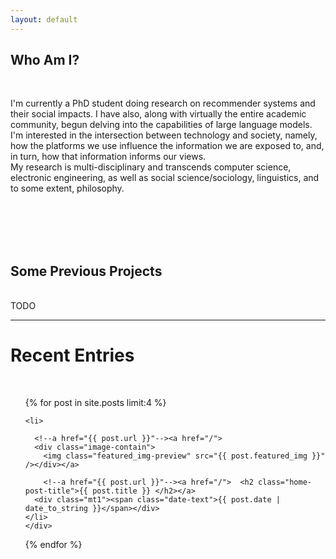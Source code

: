 ```yaml
---
layout: default
---
```

<div class="page-content">
    <div class=" text-body paragraph-text-home mx-auto mb2">
<h2>Who Am I?</h2>
<p>
<br>

I'm currently a PhD student doing research on recommender systems and their social impacts. I have also, along with virtually the entire academic community, begun delving into the capabilities of large language models. 
<br>
I'm interested in the intersection between technology and society, namely, how the platforms we use influence the information we are exposed to, and, in turn, how that information informs our views. 
<br>
My research is multi-disciplinary and transcends computer science, electronic engineering, as well as social science/sociology, linguistics, and to some extent, philosophy. 

<!--Having taken an unconventional career path, my experiences living and travel abroad for ~10 years will serve (whether I like it or not) as the mental context and foundational inspiration for all of my work, technical or otherwise. I have spent quite some time trying to reconcile all the aspects of my life, only to realize that doing so is impossible, at least at this point in my state of <a href="/">consciousness</a>. As such, I will here be focusing primarily on technology and academia, and whatever tangential topics happen to be related to my academic journey. What I hope to achieve here is, well... nothing. I just want an outlet to express myself. And if, in the process, I am able to offer tips, guidance, inspiration, tools and/or resources to help others succeed in academia, that would be nice too.-->
<br>
<br>
<!--div style="font-style: italic;">
Tl;dr - I'll be using this site as a platform to share my research journey, but in a "meta" (not -verse) sense, i.e. all the aspects that go into a research career, minus the actual research, which will (ideally) be published self-evidently. </div-->
<br>
<br>

<h2> Some Previous Projects </h2>
<br>
TODO
<!--div class="content-list">

<p >
<ul>
<li>
Prior to starting my PhD, I attempted to summarize the learnings of my decade of travel and life (mostly) in Asia put into the context of the post-pandemic world, via an online course: <a href="https://www.globalthinkingcourse.com">Global Thinking in the 21st Century</a>. Along with this, I created a life/mindset coaching business where I would train students in the mindset set forth in my course: <a href="https://www.nicksnomadlife.com/">Global Thinking Nick</a>. This initiative also included a language learning component my own systemized immersion methods meant to propel one to fluency in <a href="https://nicksnomadlife.com/you-dont-need-to-be-in-china-to-learn-chinese/" >Mandarin Chinese</a>. </li>
<br>
<li>
During the pandemic, after my master's and prior to starting my PhD, I started <a href="https://www.nickstravelworld.com">travel blogging</a>, to make use of the time in which I and millions of others were (and perhaps, still are...?) unemployable due to a crippled economy, and in my case, the added perk of being a "fresh grad". Along with this, I started a <a href="/reflection-project">Reflection Project</a> involving photography and reflective/philosophical writing pieces (some of which later became inspiration for the content found in my course, linked above)</li>
<br>
<li>
I have also done a bit of volunteer and freelance work for a handful of startup and farms, the outcomes of which shall remain with me, and not to be used as CV fodder.</li>
<br>
<li>During my masters, from September 2017 to December 2019, I worked on a startup-slash-research project attempting to solve the problem of low-quality news and misinformation on social media. The remnants of that project can be found <a href="inflo">here</a>.</li>
<br>
<li>
 The purpose of this blog is to express myself in a non-technical context, as a hobby, whereas my _actual_ career will highly niche and technical.</li>


</p>
<br>
 I'm also passionate about learning languages and photography.
</div-->
</div>

<hr>

<div class="recent-entries-container">

<h1 class="center"> Recent Entries </h1>
<br>
<div class="recent-entries clearfix">

<ul class="list-reset post-list">
  {% for post in site.posts limit:4 %}
  <div class="post-preview post-preview-home sm-col sm-col-3">

    <li>

      <!--a href="{{ post.url }}"--><a href="/">
	  <div class="image-contain">
        <img class="featured_img-preview" src="{{ post.featured_img }}" /></div></a>

        <!--a href="{{ post.url }}"--><a href="/">  <h2 class="home-post-title">{{ post.title }} </h2></a>
      <div class="mt1"><span class="date-text">{{ post.date | date_to_string }}</span></div>
    </li>
	</div>
  {% endfor %}
</ul>

</div>
</div>
</div>
